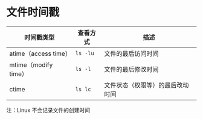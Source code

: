 # 文件时间戳

| 时间戳类型           | 查看方式 | 描述                             |
| -------------------- | -------- | -------------------------------- |
| atime（access time） | `ls -lu` | 文件的最后访问时间               |
| mtime（modify time） | `ls -l`  | 文件的最后修改时间               |
| ctime                | `ls lc`  | 文件状态（权限等）的最后改动时间 |

注：Linux 不会记录文件的创建时间

